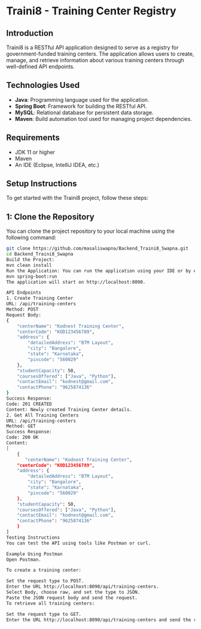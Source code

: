 # Traini8 - Training Center Registry

## Introduction
Traini8 is a RESTful API application designed to serve as a registry for government-funded training centers. The application allows users to create, manage, and retrieve information about various training centers through well-defined API endpoints.

## Technologies Used
- **Java**: Programming language used for the application.
- **Spring Boot**: Framework for building the RESTful API.
- **MySQL**: Relational database for persistent data storage.
- **Maven**: Build automation tool used for managing project dependencies.

## Requirements
- JDK 11 or higher
- Maven
- An IDE (Eclipse, IntelliJ IDEA, etc.)

## Setup Instructions
To get started with the Traini8 project, follow these steps:
## 1: Clone the Repository
You can clone the project repository to your local machine using the following command:
```bash
git clone https://github.com/masaliswapna/Backend_Traini8_Swapna.git
cd Backend_Traini8_Swapna
Build the Project:
mvn clean install
Run the Application: You can run the application using your IDE or by executing:
mvn spring-boot:run
The application will start on http://localhost:8090.

API Endpoints
1. Create Training Center
URL: /api/training-centers
Method: POST
Request Body:
{
    "centerName": "Kodnest Training Center",
    "centerCode": "KOD123456789",
    "address": {
        "detailedAddress": "BTM Layout",
        "city": "Bangalore",
        "state": "Karnataka",
        "pincode": "560029"
    },
    "studentCapacity": 50,
    "coursesOffered": ["Java", "Python"],
    "contactEmail": "kodnest@gmail.com",
    "contactPhone": "9625874136"
}
Success Response:
Code: 201 CREATED
Content: Newly created Training Center details.
2. Get All Training Centers
URL: /api/training-centers
Method: GET
Success Response:
Code: 200 OK
Content:
[
    {
       "centerName": "Kodnest Training Center",
    "centerCode": "KOD123456789",
    "address": {
        "detailedAddress": "BTM Layout",
        "city": "Bangalore",
        "state": "Karnataka",
        "pincode": "560029"
    },
    "studentCapacity": 50,
    "coursesOffered": ["Java", "Python"],
    "contactEmail": "kodnest@gmail.com",
    "contactPhone": "9625874136"
    }
]
Testing Instructions
You can test the API using tools like Postman or curl.

Example Using Postman
Open Postman.

To create a training center:

Set the request type to POST.
Enter the URL http://localhost:8090/api/training-centers.
Select Body, choose raw, and set the type to JSON.
Paste the JSON request body and send the request.
To retrieve all training centers:

Set the request type to GET.
Enter the URL http://localhost:8090/api/training-centers and send the request.
